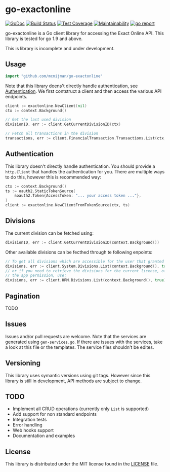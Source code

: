 # go-exactonline #

[![GoDoc](https://godoc.org/github.com/mcnijman/go-exactonline?status.svg)](https://godoc.org/github.com/mcnijman/go-exactonline) [![Build Status](https://travis-ci.org/mcnijman/go-exactonline.svg?branch=master)](https://travis-ci.org/mcnijman/go-exactonline) [![Test Coverage](https://coveralls.io/repos/github/mcnijman/go-exactonline/badge.svg?branch=master)](https://coveralls.io/github/mcnijman/go-exactonline?branch=master) [![Maintainability](https://api.codeclimate.com/v1/badges/a2ca34f94cb3bc58e6a1/maintainability)](https://codeclimate.com/github/mcnijman/go-exactonline/maintainability) [![go report](https://goreportcard.com/badge/github.com/mcnijman/go-exactonline)](https://goreportcard.com/report/github.com/mcnijman/go-exactonline)

go-exactonline is a Go client library for accessing the Exact Online API. This library is tested for go 1.9 and above.

This is library is incomplete and under development.

## Usage ##

```go
import "github.com/mcnijman/go-exactonline"
```

Note that this library doens't directly handle authentication, see [Authentication](#authentication).
We first contstruct a client and then access the various API endpoints.

```go
client := exactonline.NewClient(nil)
ctx := context.Background()

// Get the last used division
divisionID, err := client.GetCurrentDivisionID(ctx)

// Fetch all transactions in the division
transactions, err := client.FinancialTransaction.Transactions.List(ctx, divisionID, false)
```

## Authentication ##

This library doesn't directly handle authentication. You should provide a `http.Client` that handles the authentication for you.
There are multiple ways to do this, however this is recommended way:

```go
ctx := context.Background()
ts := oauth2.StaticTokenSource(
    &oauth2.Token{AccessToken: "... your access token ..."},
)
client := exactonline.NewClientFromTokenSource(ctx, ts)
```

## Divisions ##

The current division can be fetched using:

```go
divisionID, err := client.GetCurrentDivisionID(context.Background())
```

Other available divisions can be fecthed through te following enpoints:

```go
// To get all divisions which are accessible for the user that granted the app permission, use:
divisions, err := client.System.Divisions.List(context.Background(), true)
// or if you need to retrieve the divisions for the current license, of the user that granted
// the app permission, use:
divisions, err := client.HRM.Divisions.List(context.Background(), true)
```

## Pagination ##

TODO

## Issues ##

Issues and/or pull requests are welcome. Note that the services are generated using `gen-services.go`. If there are issues with the services, take a look at this file or the templates. The service files shouldn't be edites.

## Versioning ##

This library uses symantic versions using git tags. However since this library is still in development, API methods are subject to change.

## TODO ##

- Implement all CRUD operations (currently only `List` is supported)
- Add support for non standard endpoints
- Integration tests
- Error handling
- Web hooks support
- Documentation and examples

## License ##

This library is distributed under the MIT license found in the [LICENSE](./LICENSE)
file.